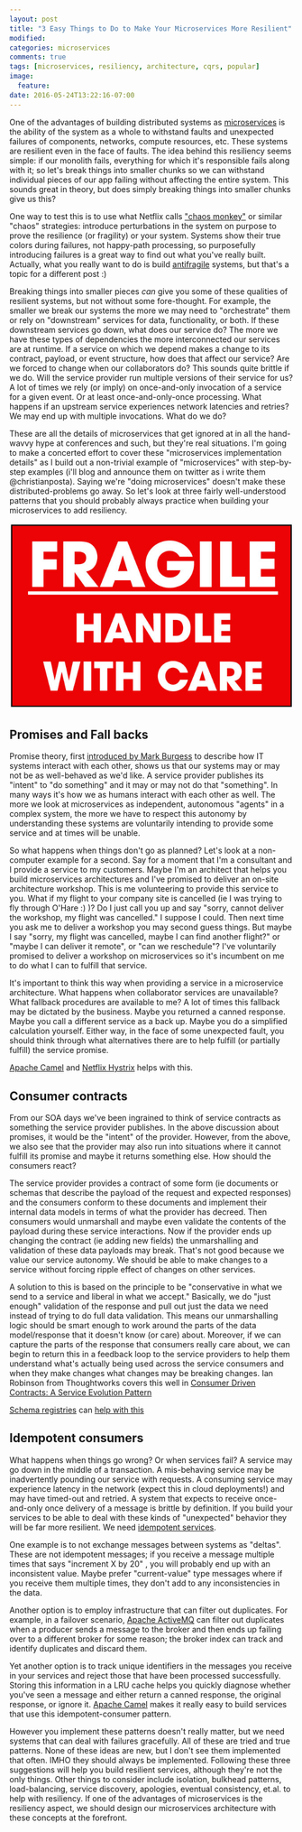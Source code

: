 ```yaml
---
layout: post
title: "3 Easy Things to Do to Make Your Microservices More Resilient"
modified:
categories: microservices
comments: true
tags: [microservices, resiliency, architecture, cqrs, popular]
image:
  feature:
date: 2016-05-24T13:22:16-07:00
---
```


One of the advantages of building distributed systems as [microservices][microservices] is the ability of the system as a whole to withstand faults and unexpected failures of components, networks, compute resources, etc.  These systems are resilient even in the face of faults. The idea behind this resiliency seems simple: if our monolith fails, everything for which it's responsible fails along with it; so let's break things into smaller chunks so we can withstand individual pieces of our app failing without affecting the entire system. This sounds great in theory, but does simply breaking things into smaller chunks give us this?

One way to test this is to use what Netflix calls ["chaos monkey"][chaosmonkey] or similar "chaos" strategies: introduce perturbations in the system on purpose to prove the resilience (or fragility) or your system. Systems show their true colors during failures, not happy-path processing, so purposefully introducing failures is a great way to find out what you've really built. Actually, what you really want to do is build [antifragile][antifragile] systems, but that's a topic for a different post :)
 
Breaking things into smaller pieces _can_ give you some of these qualities of resilient systems, but not without some fore-thought. For example, the smaller we break our systems the more we may need to "orchestrate" them or rely on "downstream" services for data, functionality, or both. If these downstream services go down, what does our service do? The more we have these types of dependencies the more interconnected our services are at runtime. If a service on which we depend makes a change to its contract, payload, or event structure, how does that affect our service? Are we forced to change when our collaborators do? This sounds quite brittle if we do. Will the service provider run multiple versions of their service for us? A lot of times we rely (or imply) on once-and-only invocation of a service for a given event. Or at least once-and-only-once processing. What happens if an upstream service experiences network latencies and retries? We may end up with multiple invocations. What do we do?
 
 
These are all the details of microservices that get ignored at in all the hand-wavvy hype at conferences and such, but they're real situations.  I'm going to make a concerted effort to cover these "microservices implementation details" as I build out a non-trivial example of "microservices" with step-by-step examples (i'll blog and announce them on twitter as i write them @christianposta). Saying we're "doing microservices" doesn't make these distributed-problems go away. So let's look at three fairly well-understood patterns that you should probably always practice when building your microservices to add resiliency.

![fragile](/images/fragile.jpg)


## Promises and Fall backs

Promise theory, first [introduced by Mark Burgess][promises] to describe how IT systems interact with each other, shows us that our systems may or may not be as well-behaved as we'd like. A service provider publishes its "intent" to "do something" and it may or may not do that "something". In many ways it's how we as humans interact with each other as well. The more we look at microservices as independent, autonomous "agents" in a complex system, the more we have to respect this autonomy by understanding these systems are voluntarily intending to provide some service and at times will be unable. 

So what happens when things don't go as planned? Let's look at a non-computer example for a second. Say for a moment that I'm a consultant and I provide a service to my customers. Maybe I'm an architect that helps you build microservices architectures and I've promised to deliver an on-site architecture workshop. This is me volunteering to provide this service to you. What if my flight to your company site is cancelled (ie I was trying to fly through O'Hare :) )? Do I just call you up and say "sorry, cannot deliver the workshop, my flight was cancelled." I suppose I could. Then next time you ask me to deliver a workshop you may second guess things. But maybe I say "sorry, my flight was cancelled, maybe I can find another flight?" or "maybe I can deliver it remote", or "can we reschedule"? I've voluntarily promised to deliver a workshop on microservices so it's incumbent on me to do what I can to fulfill that service. 
  
 It's important to think this way when providing a service in a microservice architecture. What happens when collaborator services are unavailable? What fallback procedures are available to me? A lot of times this fallback may be dictated by the business. Maybe you returned a canned response. Maybe you call a different service as a back up. Maybe you do a simplified calculation yourself. Either way, in the face of some unexpected fault, you should think through what alternatives there are to help fulfill (or partially fulfill) the service promise. 
 
[Apache Camel][camel] and [Netflix Hystrix][hystrix] helps with this.

## Consumer contracts

From our SOA days we've been ingrained to think of service contracts as something the service provider publishes. In the above discussion about promises, it would be the "intent" of the provider. However, from the above, we also see that the provider may also run into situations where it cannot fulfill its promise and maybe it returns something else. How should the consumers react?

The service provider provides a contract of some form (ie documents or schemas that describe the payload of the request and expected responses) and the consumers conform to these documents and implement their internal data models in terms of what the provider has decreed. Then consumers would unmarshall and maybe even validate the contents of the payload during these service interactions. Now if the provider ends up changing the contract (ie adding new fields) the unmarshalling and validation of these data payloads may break. That's not good because we value our service autonomy. We should be able to make changes to a service without forcing ripple effect of changes on other services. 

A solution to this is based on the principle to be "conservative in what we send to a service and liberal in what we accept." Basically, we do "just enough" validation of the response and pull out just the data we need instead of trying to do full data validation. This means our unmarshalling logic should be smart enough to work around the parts of the data model/response that it doesn't know (or care) about. Moreover, if we can capture the parts of the response that consumers really care about, we can begin to return this in a feedback loop to the service providers to help them understand what's actually being used across the service consumers and when they make changes what changes may be breaking changes. Ian Robinson from Thoughtworks covers this well in [Consumer Driven Contracts: A Service Evolution Pattern][consumer-contracts]  

[Schema registries](https://github.com/confluentinc/schema-registry) can [help with this](http://www.confluent.io/blog/schema-registry-kafka-stream-processing-yes-virginia-you-really-need-one)

## Idempotent consumers

What happens when things go wrong? Or when services fail? A service may go down in the middle of a transaction. A mis-behaving service may be inadvertently pounding our service with requests. A consuming service may experience latency in the network (expect this in cloud deployments!) and may have timed-out and retried. A system that expects to receive once-and-only once delivery of a message is brittle by definition. If you build your services to be able to deal with these kinds of "unexpected" behavior they will be far more resilient. We need [idempotent services][idempotent]. 
 
One example is to not exchange messages between systems as "deltas". These are not idempotent messages; if you receive a message multiple times that says "increment X by 20" , you will probably end up with an inconsistent value. Maybe prefer "current-value" type messages where if you receive them multiple times, they don't add to any inconsistencies in the data. 

Another option is to employ infrastructure that can filter out duplicates. For example, in a failover scenario, [Apache ActiveMQ][activemq] can filter out duplicates when a producer sends a message to the broker and then ends up failing over to a different broker for some reason; the broker index can track and identify duplicates and discard them. 

Yet another option is to track unique identifiers in the messages you receive in your services and reject those that have been processed successfully. Storing this information in a LRU cache helps you quickly diagnose whether you've seen a message and either return a canned response, the original response, or ignore it. [Apache Camel][camel] makes it really easy to build services that use this idempotent-consumer pattern. 




However you implement these patterns doesn't really matter, but we need systems that can deal with failures gracefully. All of these are tried and true patterns. None of these ideas are new, but I don't see them implemented that often. IMHO they should always be implemented. Following these three suggestions will help you build resilient services, although they're not the only things. Other things to consider include isolation, bulkhead patterns, load-balancing, service discovery, apologies, eventual consistency, et.al. to help with resiliency. If one of the advantages of microservices is the resiliency aspect, we should design our microservices architecture with these concepts at the forefront.  


[promises]: https://en.wikipedia.org/wiki/Promise_theory
[microservices]: http://martinfowler.com/articles/microservices.html
[chaosmonkey]: http://fabric8.io/guide/chaosMonkey.html
[antifragile]: http://www.amazon.com/Antifragile-Things-That-Disorder-Incerto/dp/0812979680
[consumer-contracts]: http://martinfowler.com/articles/consumerDrivenContracts.html
[hystrix]: https://github.com/Netflix/Hystrix
[idempotent]: http://camel.apache.org/idempotent-consumer.html
[activemq]: http://activemq.apache.org
[camel]: http://camel.apache.org